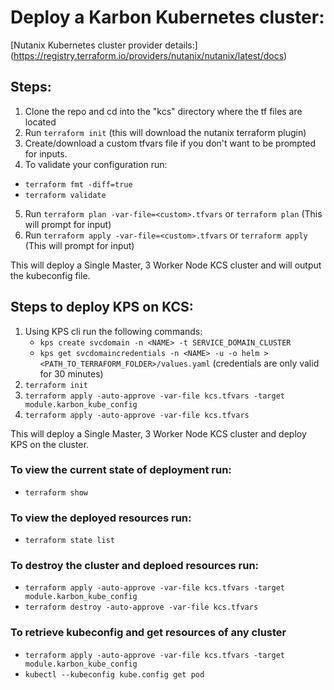 
# Deploy a Karbon Kubernetes cluster:

[Nutanix Kubernetes cluster provider details:] (https://registry.terraform.io/providers/nutanix/nutanix/latest/docs)

## Steps:
1. Clone the repo and cd into the "kcs" directory where the tf files are located
2. Run `terraform init` (this will download the nutanix terraform plugin)
3. Create/download a custom tfvars file if you don't want to be prompted for inputs.
4. To validate your configuration run:
  - `terraform fmt -diff=true`
  - `terraform validate`
5. Run `terraform plan -var-file=<custom>.tfvars` or
       `terraform plan` (This will prompt for input)
6. Run `terraform apply -var-file=<custom>.tfvars` or
       `terraform apply` (This will prompt for input)

This will deploy a Single Master, 3 Worker Node KCS cluster and will output the kubeconfig file.

## Steps to deploy KPS on KCS:
1. Using KPS cli run the following commands:
   - `kps create svcdomain -n <NAME> -t SERVICE_DOMAIN_CLUSTER`
   - `kps get svcdomaincredentials -n <NAME> -u -o helm > <PATH_TO_TERRAFORM_FOLDER>/values.yaml` (credentials are only valid for 30 minutes)
2. `terraform init`
3. `terraform apply -auto-approve -var-file kcs.tfvars -target module.karbon_kube_config`
4. `terraform apply -auto-approve -var-file kcs.tfvars`

This will deploy a Single Master, 3 Worker Node KCS cluster and deploy KPS on the cluster.

### To view the current state of deployment run:
- `terraform show`
### To view the deployed resources run:
-  `terraform state list`

### To destroy the cluster and deploed resources run:
-  `terraform apply -auto-approve -var-file kcs.tfvars -target module.karbon_kube_config`
-  `terraform destroy -auto-approve -var-file kcs.tfvars`

### To retrieve kubeconfig and get resources of any cluster
- `terraform apply -auto-approve -var-file kcs.tfvars -target module.karbon_kube_config`
- `kubectl --kubeconfig kube.config get pod`
